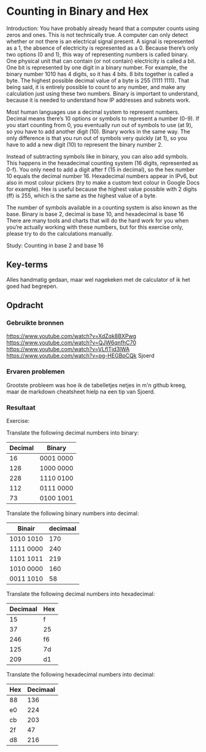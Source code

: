 # Counting in Binary and Hex


Introduction:
You have probably already heard that a computer counts using zeros and ones. This is not technically true. A computer can only detect whether or not there is an electrical signal present. A signal is represented as a 1, the absence of electricity is represented as a 0. Because there’s only two options (0 and 1), this way of representing numbers is called binary.
One physical unit that can contain (or not contain) electricity is called a bit. One bit is represented by one digit in a binary number. For example, the binary number 1010 has 4 digits, so it has 4 bits.
8 bits together is called a byte. The highest possible decimal value of a byte is 255 (1111 1111).
That being said, it is entirely possible to count to any number, and make any calculation just using these two numbers. Binary is important to understand, because it is needed to understand how IP addresses and subnets work.

Most human languages use a decimal system to represent numbers. Decimal means there’s 10 options or symbols to represent a number (0-9). If you start counting from 0, you eventually run out of symbols to use (at 9), so you have to add another digit (10).
Binary works in the same way. The only difference is that you run out of symbols very quickly (at 1), so you have to add a new digit (10) to represent the binary number 2.

Instead of subtracting symbols like in binary, you can also add symbols. This happens in the hexadecimal counting system (16 digits, represented as 0-f). You only need to add a digit after f (15 in decimal), so the hex number 10 equals the decimal number 16.
Hexadecimal numbers appear in IPv6, but also in most colour pickers (try to make a custom text colour in Google Docs for example).
Hex is useful because the highest value possible with 2 digits (ff) is 255, which is the same as the highest value of a byte.

The number of symbols available in a counting system is also known as the base. Binary is base 2, decimal is base 10, and hexadecimal is base 16
There are many tools and charts that will do the hard work for you when you’re actually working with these numbers, but for this exercise only, please try to do the calculations manually.

Study:
Counting in base 2 and base 16

## Key-terms

Alles handmatig gedaan, maar wel nagekeken met de calculator of ik het goed had begrepen.

## Opdracht
### Gebruikte bronnen
https://www.youtube.com/watch?v=XdZqk8BXPwg
https://www.youtube.com/watch?v=QJW6qnfhC70
https://www.youtube.com/watch?v=VLflTjd3lWA
https://www.youtube.com/watch?v=pg-HEGBpCQk
Sjoerd

### Ervaren problemen

Grootste probleem was hoe ik de tabelletjes netjes in m'n github kreeg, maar de markdown cheatsheet hielp na een tip van Sjoerd.

### Resultaat

Exercise:

Translate the following decimal numbers into binary:

| Decimal | Binary  |
| --------| ------------- |
| 16 |0001 0000  |
| 128 |1000 0000   |
| 228 |1110 0100   |
| 112 |0111 0000
| 73 |0100 1001 |

Translate the following binary numbers into decimal:

| Binair | decimaal |
| ------ | ------ |
| 1010 1010 |170     |
| 1111 0000 |240     |
| 1101 1011 |219     |
| 1010 0000 |160     |
| 0011 1010 |58     |

Translate the following decimal numbers into hexadecimal:

| Decimaal | Hex |
| ----- | ------- |
| 15 |f |
| 37 |25 |
| 246 |f6 |
| 125 |7d |
| 209 |d1

Translate the following hexadecimal numbers into decimal:

| Hex | Decimaal |
| -----| ------ |
| 88 |136 |
| e0 |224 |
| cb |203 |
| 2f |47 |
| d8 |216 |